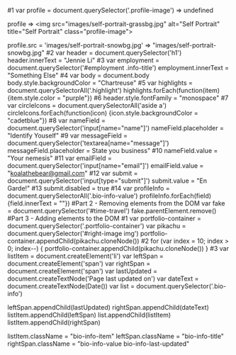 #1
var profile = document.querySelector('.profile-image')
=> undefined

profile
=> <img src=​"images/​self-portrait-grassbg.jpg" alt=​"Self Portrait" title=​"Self Portrait" class=​"profile-image">​

profile.src = 'images/self-portrait-snowbg.jpg'
=> "images/self-portrait-snowbg.jpg"
#2
var header = document.querySelector('h1')
header.innerText = "Jennie Li"
#3
var employment = document.querySelector('#employment .info-title')
employment.innerText = "Something Else"
#4
var body = document.body
body.style.backgroundColor = "Chartreuse"
#5
var highlights = document.querySelectorAll('.highlight')
highlights.forEach(function(item) {item.style.color = "purple"})
#6
header.style.fontFamily = "monospace"
#7
var circleIcons = document.querySelectorAll('aside a')
circleIcons.forEach(function(icon) {icon.style.backgroundColor = "cadetblue"})
#8
var nameField = document.querySelector('input[name="name"]')
nameField.placeholder = "Identify Youself"
#9
var messageField = document.querySelector('textarea[name="message"]')
messageField.placeholder = State you business"
#10
nameField.value = "Your nemesis"
#11
var emailField = document.querySelector('input[name="email"]')
emailField.value = "koalathebear@gmail.com"
#12
var submit = document.querySelector('input[type="submit"]')
submit.value = "En Garde!"
#13
submit.disabled = true
#14
var profileInfo = document.querySelectorAll('.bio-info-value')
profileInfo.forEach(field) {field.innerText = ""})
#Part 2 - Removing elements from the DOM
var fake = document.querySelector('#time-travel')
fake.parentElement.remove()
#Part 3 - Adding elements to the DOM
#1
var portfolio-container = document.querySelector('.portfolio-container')
var pikachu = document.querySelector('#right-image img')
portfolio-container.appendChild(pikachu.cloneNode())
#2
for (var index = 10; index > 0; index--) {
    portfolio-container.appendChild(pikachu.cloneNode())
  }
#3
var listItem = document.createElement('li')
var leftSpan = document.createElement('span')
var rightSpan = document.createElement('span')
var lastUpdated = document.createTextNode('Page last updated on')
var dateText = document.createTextNode(Date())
var list = document.querySelector('.bio-info')

leftSpan.appendChild(lastUpdated)
rightSpan.appendChild(dateText)
listItem.appendChild(leftSpan)
list.appendChild(listItem)
listItem.appendChild(rightSpan)

listItem.className = "bio-info-item"
leftSpan.className = "bio-info-title"
rightSpan.className = "bio-info-value bio-info-last-updated"
